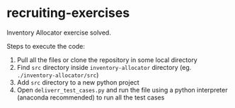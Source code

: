 # recruiting-exercises

Inventory Allocator exercise solved.

Steps to execute the code:
  1. Pull all the files or clone the repository in some local directory
  2. Find <code>src</code> directory inside <code>inventory-allocator</code> directory (eg. <code>./inventory-allocator/src</code>)
  3. Add <code>src</code> directory to a new python project
  4. Open <code>deliverr_test_cases.py</code> and run the file using a python interpreter (anaconda recommended) to run all the test cases
